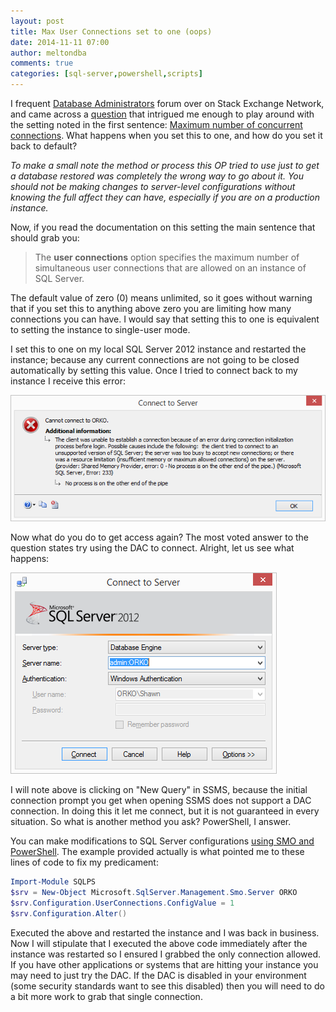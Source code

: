 ```yaml
---
layout: post
title: Max User Connections set to one (oops)
date: 2014-11-11 07:00
author: meltondba
comments: true
categories: [sql-server,powershell,scripts]
---
```


I frequent <a href="http://dba.stackexchange.com" target="_blank">Database Administrators</a> forum over on Stack Exchange Network, and came across a <a href="http://dba.stackexchange.com/q/81019/507" target="_blank">question</a> that intrigued me enough to play around with the setting noted in the first sentence: <a href="http://msdn.microsoft.com/en-us/library/ms187030.aspx" target="_blank">Maximum number of concurrent connections</a>. What happens when you set this to one, and how do you set it back to default?

_To make a small note the method or process this OP tried to use just to get a database restored was completely the wrong way to go about it. You should not be making changes to server-level configurations without knowing the full affect they can have, especially if you are on a production instance._

Now, if you read the documentation on this setting the main sentence that should grab you:
<blockquote>The <strong>user connections</strong> option specifies the maximum number of simultaneous user connections that are allowed on an instance of SQL Server.</blockquote>
The default value of zero (0) means unlimited, so it goes without warning that if you set this to anything above zero you are limiting how many connections you can have. I would say that setting this to one is equivalent to setting the instance to single-user mode.

I set this to one on my local SQL Server 2012 instance and restarted the instance; because any current connections are not going to be closed automatically by setting this value. Once I tried to connect back to my instance I receive this error:

![](/img/maxconnections_1.png)

Now what do you do to get access again? The most voted answer to the question states try using the DAC to connect. Alright, let us see what happens:

![](/img/maxconnections_2.png)

I will note above is clicking on "New Query" in SSMS, because the initial connection prompt you get when opening SSMS does not support a DAC connection. In doing this it let me connect, but it is not guaranteed in every situation. So what is another method you ask? PowerShell, I answer.

You can make modifications to SQL Server configurations <a href="http://msdn.microsoft.com/en-us/library/ms162157.aspx" target="_blank">using SMO and PowerShell</a>. The example provided actually is what pointed me to these lines of code to fix my predicament:

```powershell
Import-Module SQLPS
$srv = New-Object Microsoft.SqlServer.Management.Smo.Server ORKO
$srv.Configuration.UserConnections.ConfigValue = 1
$srv.Configuration.Alter()
```

Executed the above and restarted the instance and I was back in business. Now I will stipulate that I executed the above code immediately after the instance was restarted so I ensured I grabbed the only connection allowed. If you have other applications or systems that are hitting your instance you may need to just try the DAC. If the DAC is disabled in your environment (some security standards want to see this disabled) then you will need to do a bit more work to grab that single connection.
